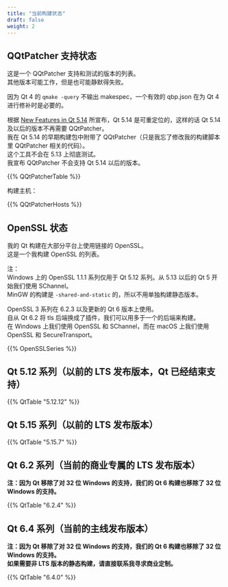 ```yaml
---
title: "当前构建状态"
draft: false
weight: 2
---
```


## QQtPatcher 支持状态

这是一个 QQtPatcher 支持和测试的版本的列表。  
其他版本可能工作，但是也可能静默得失败。

因为 Qt 4 的 `qmake -query` 不输出 makespec，一个有效的 qbp.json 在为 Qt 4 进行修补时是必要的。

根据 [New Features in Qt 5.14](https://wiki.qt.io/New_Features_in_Qt_5.14) 所宣布，Qt 5.14 是可重定位的，这样的话 Qt 5.14 及以后的版本不再需要 QQtPatcher。  
我在 Qt 5.14 的早期构建包中附带了 QQtPatcher（只是我忘了修改我的构建脚本里 QQtPatcher 相关的代码）。  
这个工具不会在 5.13 上彻底测试。  
我宣布 QQtPatcher 不会支持 Qt 5.14 以后的版本。

{{% QQtPatcherTable %}}

构建主机：

{{% QQtPatcherHosts %}}

## OpenSSL 状态

我的 Qt 构建在大部分平台上使用链接的 OpenSSL。  
这是一个我构建 OpenSSL 的列表。

注：  
Windows 上的 OpenSSL 1.1.1 系列仅用于 Qt 5.12 系列。从 5.13 以后的 Qt 5 开始我们使用 SChannel。  
MinGW 的构建是 `-shared-and-static` 的，所以不用单独构建静态版本。

OpenSSL 3 系列在 6.2.3 以及更新的 Qt 6 版本上使用。  
自从 Qt 6.2 将 tls 后端换成了插件，我们可以用多于一个的后端来构建。  
在 Windows 上我们使用 OpenSSL 和 SChannel，而在 macOS 上我们使用 OpenSSL 和 SecureTransport。

{{% OpenSSLSeries %}}

## Qt 5.12 系列（以前的 LTS 发布版本，Qt 已经结束支持）

{{% QtTable "5.12.12" %}}

## Qt 5.15 系列（以前的 LTS 发布版本）

{{% QtTable "5.15.7" %}}

## Qt 6.2 系列（当前的商业专属的 LTS 发布版本）

**注：因为 Qt 移除了对 32 位 Windows 的支持，我们的 Qt 6 构建也移除了 32 位 Windows 的支持。**

{{% QtTable "6.2.4" %}}

## Qt 6.4 系列（当前的主线发布版本）

**注：因为 Qt 移除了对 32 位 Windows 的支持，我们的 Qt 6 构建也移除了 32 位 Windows 的支持。**  
**如果需要非 LTS 版本的静态构建，请直接联系我寻求商业定制。**

{{% QtTable "6.4.0" %}}
